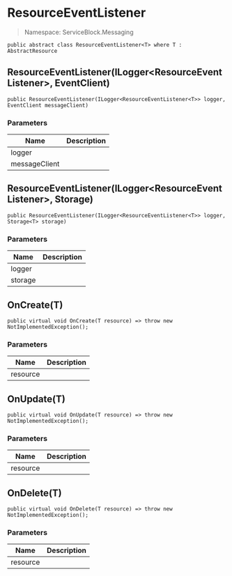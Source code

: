 ResourceEventListener
======
> Namespace: ServiceBlock.Messaging




```
public abstract class ResourceEventListener<T> where T : AbstractResource
```


ResourceEventListener(ILogger<ResourceEventListener<T>>, EventClient)
------

```
public ResourceEventListener(ILogger<ResourceEventListener<T>> logger, EventClient messageClient)
```
### Parameters
Name | Description
--- | ---
logger | 
messageClient | 


ResourceEventListener(ILogger<ResourceEventListener<T>>, Storage<T>)
------

```
public ResourceEventListener(ILogger<ResourceEventListener<T>> logger, Storage<T> storage)
```
### Parameters
Name | Description
--- | ---
logger | 
storage | 





OnCreate(T)
------

```
public virtual void OnCreate(T resource) => throw new NotImplementedException();
```
### Parameters
Name | Description
--- | ---
resource | 




OnUpdate(T)
------

```
public virtual void OnUpdate(T resource) => throw new NotImplementedException();
```
### Parameters
Name | Description
--- | ---
resource | 




OnDelete(T)
------

```
public virtual void OnDelete(T resource) => throw new NotImplementedException();
```
### Parameters
Name | Description
--- | ---
resource | 




